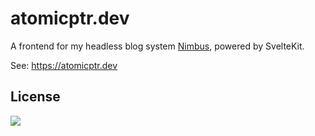 # atomicptr.dev

A frontend for my headless blog system [Nimbus](https://github.com/atomicptr/nimbus), powered by SvelteKit.

See: https://atomicptr.dev

## License

[![](https://www.gnu.org/graphics/agplv3-155x51.png)](<https://tldrlegal.com/license/gnu-affero-general-public-license-v3-(agpl-3.0)>)
